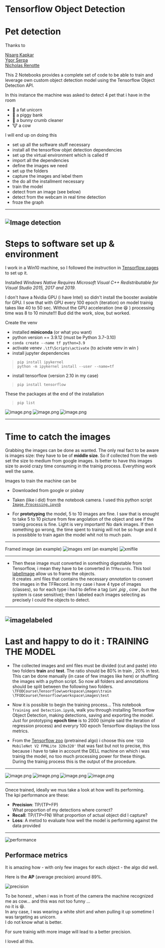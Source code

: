 # Tensorflow Object Detection 
# Pet detection

Thanks to   

[Nisarg Kapkar](https://medium.com/swlh/tensorflow-2-object-detection-api-with-google-colab-b2af171e81cc)  
[Ygor Serpa](https://towardsdatascience.com/how-to-install-tensorflow-2-object-detection-api-on-windows-2eef9b7ae869)  
[Nicholas Renotte]()


This 2 Notebooks provides a complete set of code to be able to train and leverage own custom object detection model using the Tensorflow Object Detection API. 

In this instance the machine was asked to detect 4 pet that i have in the room

- 🦄 a fat unicorn 
- 🐷 a piggy bank 
- 🐰 a bunny crumb cleaner 
- 🐮 a cow 


I will end up on doing this
* set up all the software stuff necessary 
* install all the tensorflow objet detection dependencies
* set up the virtual environment which is called tf
* import all the dependencies
* define the images we need
* set up the folders
* capture the images and lebel them
* the do all the installment necessary
* train the model
* detect from an image (see below)
* detect from the webcam in real time detection
* froze the graph

---
![Image detection](/images/detection.png)
---

# Steps to software set up & environment

I work in a Win10 machine, so I followed the instruction in [Tensorflow pages](https://www.tensorflow.org/install/pip#windows-wsl2_1) to set up it.

Installed *Windows Native Requires Microsoft Visual C++ Redistributable for Visual Studio 2015, 2017 and 2019*.  

I don't have a Nvidia GPU (i have Intel) so didn't install the booster avalable for GPU.
I sow that with GPU every 100 epoch (iteration) on model trainig takes like 40 to 50 sec. Without the GPU acceleration (me 😆 ) processing time was 8 to 10 minute!!! 
Bud did the work, slow, but worked.

Create the venv
* installed **miniconda** (or what you want)
* python version == 3.9.12 (must be Python 3.7–3.10)
* `conda create --name tf python=3.9`
* activate venev `.\tf\Scripts\activate` (to acivate venv in win )
* install jupyter dependencies 
>  `pip install ipykernel`  
>  `python -m ipykernel install --user --name=tf`
* install tensorflow (version 2.10 in my case) 
> `pip install tensorflow`


These the packages at the end of the installation 
> `pip list`  

![image.png](/images/p1.jpg)
![image.png](/images/p2.jpg)
![image.png](/images/p3.jpg)

---
# Time to catch the images
Grabbing the images can be done as wanted.
The only real fact to be aware is images size: they have to be of **middle size**. So if collected from the web set the size to medium from google images. Is better to have this images size to avoid crazy time consuming in the trainig process. Everything work well the same.

Images to train the machine can be
*   Downloaded from google or pixbay
*   Taken (like i did) from the notebook camera. I used this python script [`Image Processing.ipynb`](ImageProcessing.ipynb)

* For **prototyping** the model, 5 to 10 images are fine. I saw that is enought to take 5 to 10 picture from few angolation of the object and see if the trainig process is fine. Light is very important! No  dark images. If then something go wrong, the  time spent to trainig will not be so huge and it is possibble to train again the model whit not to much pain.  


---
Framed image (an example)
![images](/images/images_taked.png)
xml (an example)
![xmlfile](/images/tag2png.png)

---


* Then these image  must converted in something digestable from Tensorflow, i mean they have to be converted in `TFRecords`. This tool [labelImage](https://github.com/heartexlabs/labelImg) allow us to frame the objects.  
It  creates .xml files that contains the necessary *annotation* to convert the images in the TFRecord.
In my case i have 4 type of images (classes), so for each type i had to define a tag (*uni* ,*pig* , *cow* , *bun*  the system is case sensitive); then I labeled each images selecting as precisely I could the objects to detect.


---
![imagelabeled](/images/tag1png.png)
---

# Last and happy to do it : TRAINING THE MODEL

* The collected images and xml files must be divided (cut and paste) into two folders **train** and **test**. The ratio should be 80% in train , 20% in test. This can be done manually (in case of few images like here) or shuffling the images with a python script.  So now all folders and annotations should be split between the following two folders.  
`\TFODCourse\Tensorflow\workspace\images\train`  
`\TFODCourse\Tensorflow\workspace\images\test`

* Now it is possible to begin the training process...
This notebook  `Training and Detection.ipynb`,  walk you through installing Tensorflow Object Detection, making detections, saving and exporting the model.
Just for prototyping **epoch time** is to 2000 (simple said the iteration of regression process) and everyry 100 epoch Tensorflow displays the loss metrics.

* From the [Tensorflow zoo](https://github.com/tensorflow/models/blob/master/research/object_detection/g3doc/tf2_detection_zoo.md) (pretrained algo) i choose this one `'SSD MobileNet V2 FPNLite 320x320'` that was fast but not to precise, this because i have to take in account the DELL machine on which i was trainig the model, no too much processing power for these things.  
During the trainig process this is the output of the procedure.
---

![image.png](/images/1.jpg)
![image.png](/images/2.jpg)
![image.png](/images/3.jpg)
![image.png](/images/4.jpg)

---

Onece trained, ideally we mus take a look at how well its performing.  
The kpi performance are these:  
* **Precision**: TP/(TP+FP)  
  What proportion of my detections where correct?
* **Recall**: TP/(TP+FN)
  What proportion of actual object did I capture?
* **Loss**: A metod to evaluate how well the model is performing against the data provided  
---
![performance](/images/perf.png)


## Performace metrics

It is amazing how - with only few images for each object - the algo did well.  

Here is the **AP** (average precision) around 89%.


![precision](/images/precision.png)

To be honest , when i was in front of the camera the machine recognized me as cow... and this was not too funny ...  
no it is 😆.   
In any case, I was wearing a white shirt and when pulling it up sometime I was targeting as unicorn.   
I do not know what is better. 

For sure trainig with more image will lead to a better precision.  

I loved all this.
